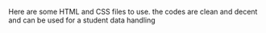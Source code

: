 Here are some HTML and CSS files to use. the codes are clean and decent and can be used for a student data handling
